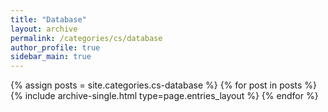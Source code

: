 ```yaml
---
title: "Database"
layout: archive
permalink: /categories/cs/database
author_profile: true
sidebar_main: true
---
```


{% assign posts = site.categories.cs-database %}
{% for post in posts %} {% include archive-single.html type=page.entries_layout %}
{% endfor %}
